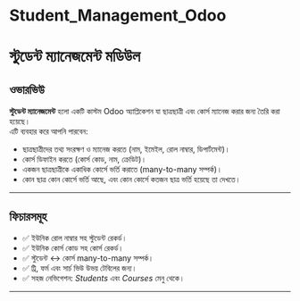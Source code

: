 # Student_Management_Odoo
# স্টুডেন্ট ম্যানেজমেন্ট মডিউল

## ওভারভিউ
**স্টুডেন্ট ম্যানেজমেন্ট** হলো একটি কাস্টম Odoo অ্যাপ্লিকেশন যা ছাত্রছাত্রী এবং কোর্স ম্যানেজ করার জন্য তৈরি করা হয়েছে।  
এটি ব্যবহার করে আপনি পারবেন:
- ছাত্রছাত্রীদের তথ্য সংরক্ষণ ও ম্যানেজ করতে (নাম, ইমেইল, রোল নাম্বার, ডিপার্টমেন্ট)।  
- কোর্স ডিফাইন করতে (কোর্স কোড, নাম, ক্রেডিট)।  
- একজন ছাত্রছাত্রীকে একাধিক কোর্সে ভর্তি করাতে (many-to-many সম্পর্ক)।  
- কোন ছাত্র কোন কোর্সে ভর্তি আছে, এবং কোন কোর্সে কতজন ছাত্র ভর্তি হয়েছে তা দেখতে।  

---

## ফিচারসমূহ
- ✅ ইউনিক রোল নাম্বার সহ স্টুডেন্ট রেকর্ড।  
- ✅ ইউনিক কোর্স কোড সহ কোর্স রেকর্ড।  
- ✅ স্টুডেন্ট ↔ কোর্স many-to-many সম্পর্ক।  
- ✅ ট্রি, ফর্ম এবং সার্চ ভিউ উভয় টেবিলের জন্য।  
- ✅ সহজ নেভিগেশন: *Students* এবং *Courses* মেনু থেকে।  

---




